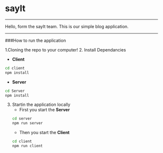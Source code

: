 # sayIt
---
Hello, form the sayIt team.
This is our simple blog application. 

---
###How to run the application    

1.Cloning the repo to your computer! 
2. Install Dependancies 
   *  **Client**   
   ```bash 
   cd client
   npm install
   ```      
   * **Server**
   ```bash
   cd Server
   npm install
   ```
3. Startin the application locally
   * First you start the **Server**   
   ```bash 
   cd server
   npm run server
   ```  
   * Then you start the **Client**
   ```bash
   cd client
   npm run client
   ```
